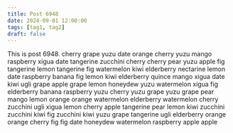```yaml
---
title: Post 6948
date: 2024-09-01 12:00:00
tags: [tag1, tag2]
draft: false
---
```

This is post 6948.
cherry
grape
yuzu
date
orange
cherry
yuzu
mango
raspberry
xigua
date
tangerine
zucchini
cherry
cherry
pear
yuzu
apple
fig
tangerine
lemon
tangerine
fig
watermelon
kiwi
elderberry
nectarine
lemon
date
raspberry
banana
fig
lemon
kiwi
elderberry
quince
mango
xigua
date
kiwi
ugli
grape
apple
grape
lemon
honeydew
yuzu
watermelon
xigua
fig
elderberry
banana
raspberry
yuzu
cherry
yuzu
grape
yuzu
grape
pear
mango
lemon
orange
orange
watermelon
elderberry
watermelon
cherry
zucchini
ugli
xigua
lemon
cherry
apple
tangerine
pear
lemon
kiwi
zucchini
zucchini
kiwi
fig
zucchini
kiwi
yuzu
grape
tangerine
ugli
elderberry
orange
orange
cherry
fig
fig
date
honeydew
watermelon
raspberry
apple
apple
